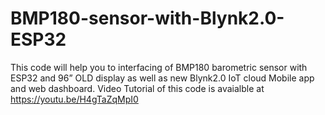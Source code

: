 # BMP180-sensor-with-Blynk2.0-ESP32
This code will help you to interfacing of BMP180 barometric sensor with ESP32 and 96” OLD display  as well as new Blynk2.0 IoT cloud Mobile app and web dashboard. 
Video Tutorial of this code is avaialble at https://youtu.be/H4gTaZqMpI0
